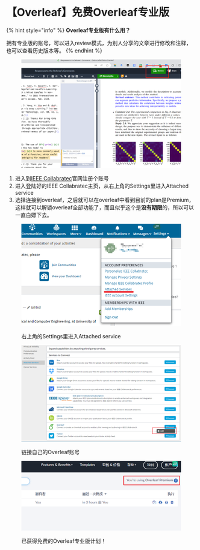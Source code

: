 # 【Overleaf】免费Overleaf专业版

{% hint style="info" %}
**Overleaf专业版有什么用？**

拥有专业版的账号，可以进入review模式，为别人分享的文章进行修改和注释，也可以查看历史版本等。
{% endhint %}

<figure><img src="../.gitbook/assets/image (1) (1) (1).png" alt=""><figcaption></figcaption></figure>

1. 进入到[IEEE Collabratec](https://ieee-collabratec.ieee.org/)官网注册个账号
2. 进入登陆好的IEEE Collabratec主页，从右上角的Settings里进入Attached service
3. 选择连接到overleaf，之后就可以在overleaf中看到目前的plan是Premium，这样就可以解锁overleaf全部功能了，而且似乎这个是**没有期限**的，所以可以一直白嫖下去。

<figure><img src="../.gitbook/assets/image (14).png" alt=""><figcaption><p>右上角的Settings里进入Attached service</p></figcaption></figure>

<figure><img src="../.gitbook/assets/image (15).png" alt=""><figcaption><p>链接自己的Overleaf账号</p></figcaption></figure>

<figure><img src="../.gitbook/assets/image (16).png" alt=""><figcaption><p>已获得免费的Overleaf专业版计划！</p></figcaption></figure>
